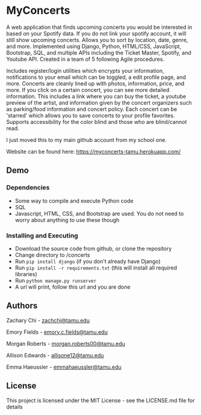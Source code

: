 
# MyConcerts

A web application that finds upcoming concerts you would be interested in based on your Spotify data. If you do not link your spotify account, it will still show upcoming concerts. Allows you to sort by location, date, genre, and more. Implemented using Django, Python, HTML/CSS, JavaScript, Bootstrap, SQL, and multiple APIs including the Ticket Master, Spotify, and Youtube API. Created in a team of 5 following Agile procedures. 

Includes register/login utilities which encrypts your information, notifications to your email which can be toggled, a edit profile page, and more. Concerts are cleanly lined up with photos, information, price, and more. If you click on a certain concert, you can see more detailed information. This includes a link where you can buy the ticket, a youtube preview of the artist, and information given by the concert organizers such as parking/food information and concert policy. Each concert can be 'starred' which allows you to save concerts to your profile favorites. Supports accessibility for the color blind and those who are blind/cannot read.

I just moved this to my main github account from my school one.

Website can be found here: https://myconcerts-tamu.herokuapp.com/

## Demo




### Dependencies

* Some way to compile and execute Python code
* SQL
* Javascript, HTML, CSS, and Bootstrap are used. You do not need to worry about anything to use these though

### Installing and Executing

* Download the source code from github, or clone the repository
* Change directory to <currentDir>/concerts
* Run `pip install django` (if you don't already have Django)
* Run `pip install -r requirements.txt` (this will install all required libraries)
* Run `python manage.py runserver`
* A url will print, follow this url and you are done

## Authors

Zachary Chi - zachchi@tamu.edu
  
Emory Fields - emory.c.fields@tamu.edu
  
Morgan Roberts - morgan.roberts00@tamu.edu
  
Allison Edwards - allisone12@tamu.edu
  
Emma Haeussler - emmahaeussler@tamu.edu
  
## License

This project is licensed under the MIT License - see the LICENSE.md file for details
